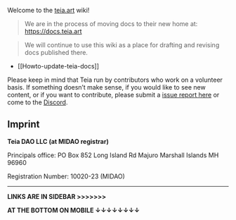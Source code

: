 Welcome to the [teia.art](https://teia.art/) wiki!

> We are in the process of moving docs to their new home at: https://docs.teia.art

> We will continue to use this wiki as a place for drafting and revising docs published there.

* [[Howto-update-teia-docs]]

Please keep in mind that Teia run by contributors who work on a volunteer basis. If something doesn’t make sense, if you would like to see new content, or if you want to contribute, please submit a [issue report here](https://github.com/teia-community/teia-docs/issues) or come to the [Discord](https://discord.gg/JV2ehAn2).

## Imprint

**Teia DAO LLC (at MIDAO registrar)**

Principals office:
PO Box 852 
Long Island Rd Majuro 
Marshall Islands MH 96960

Registration Number: 10020-23 (MIDAO)

***

**LINKS ARE IN SIDEBAR >>>>>>>**

**AT THE BOTTOM ON MOBILE ↓↓↓↓↓↓↓↓**
